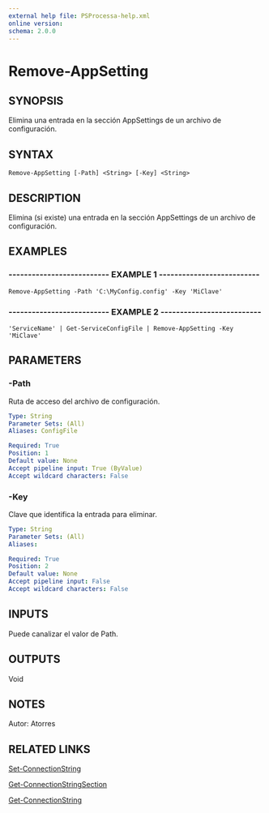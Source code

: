 ```yaml
---
external help file: PSProcessa-help.xml
online version: 
schema: 2.0.0
---
```


# Remove-AppSetting

## SYNOPSIS
Elimina  una entrada en la sección AppSettings de un archivo de configuración.

## SYNTAX

```
Remove-AppSetting [-Path] <String> [-Key] <String>
```

## DESCRIPTION
Elimina (si existe) una entrada en la sección AppSettings de un archivo de configuración.

## EXAMPLES

### -------------------------- EXAMPLE 1 --------------------------
```
Remove-AppSetting -Path 'C:\MyConfig.config' -Key 'MiClave'
```

### -------------------------- EXAMPLE 2 --------------------------
```
'ServiceName' | Get-ServiceConfigFile | Remove-AppSetting -Key 'MiClave'
```

## PARAMETERS

### -Path
Ruta de acceso del archivo de configuración.

```yaml
Type: String
Parameter Sets: (All)
Aliases: ConfigFile

Required: True
Position: 1
Default value: None
Accept pipeline input: True (ByValue)
Accept wildcard characters: False
```

### -Key
Clave que identifica la entrada para eliminar.

```yaml
Type: String
Parameter Sets: (All)
Aliases: 

Required: True
Position: 2
Default value: None
Accept pipeline input: False
Accept wildcard characters: False
```

## INPUTS

Puede canalizar el valor de Path.

## OUTPUTS

Void

## NOTES
Autor: Atorres

## RELATED LINKS

[Set-ConnectionString](Set-ConnectionString.md)

[Get-ConnectionStringSection](Get-ConnectionStringSection.md)

[Get-ConnectionString](Get-ConnectionString.md)

